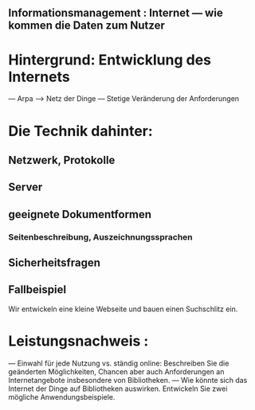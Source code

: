 ﻿## Informationsmanagement : Internet — wie kommen die Daten zum Nutzer

# Hintergrund: Entwicklung des Internets
  — Arpa —> Netz der Dinge
  — Stetige Veränderung der Anforderungen 

# Die Technik dahinter: 
## Netzwerk, Protokolle

## Server

## geeignete Dokumentformen
### Seitenbeschreibung, Auszeichnungssprachen

## Sicherheitsfragen


## Fallbeispiel
Wir entwickeln eine kleine Webseite und bauen einen Suchschlitz ein. 


# Leistungsnachweis : 
  — Einwahl für jede Nutzung vs. ständig online: Beschreiben Sie die geänderten Möglichkeiten, Chancen aber auch Anforderungen an Internetangebote insbesondere von Bibliotheken. 
  — Wie könnte sich das Internet der Dinge auf Bibliotheken auswirken. Entwickeln Sie zwei mögliche Anwendungsbeispiele. 